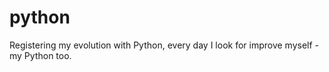 # python
Registering my evolution with Python, every day I look for improve myself - my Python too.

